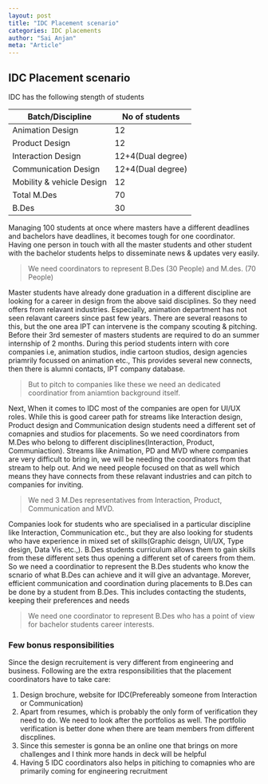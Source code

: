 ```yaml
---
layout: post
title: "IDC Placement scenario"
categories: IDC placements
author: "Sai Anjan"
meta: "Article"
---
```




## IDC Placement scenario

IDC has the following stength of students 

Batch/Discipline | No of students
--- | --- 
Animation Design | 12
Product Design | 12
Interaction Design | 12+4(Dual degree)
Communication Design | 12+4(Dual degree)
Mobility & vehicle Design | 12
Total M.Des | 70
B.Des | 30

Managing 100 students at once where masters have a different deadlines and bachelors have deadlines, it becomes tough for one coordinator. Having one person in touch with all the master students and other student with the bachelor students helps to disseminate news & updates very easily. 
> We need coordinators to represent B.Des (30 People) and M.des. (70 People)

Master students have already done graduation in a different discipline are looking for a career in design from the above said disciplines. So they need offers from relavant industries. Especially, animation department has not seen relavant careers since past few years. There are several reasons to this, but the one area IPT can intervene is the company scouting & pitching. Before their 3rd semester of masters students are required to do an summer internship of 2 months. During this period students intern with core companies i.e, animation studios, indie cartoon studios, design agencies priamrily focussed on animation etc., This provides several new connects, then there is alumni contacts, IPT company database.
> But to pitch to companies like these we need an dedicated coordinatior from aniamtion background itself.

Next, When it comes to IDC most of the companies are open for UI/UX roles. While this is good career path for streams like Interaction design, Product design and Communication design students need a different set of comapnies and studios for placements. So we need coordinators from M.Des who belong to different disciplines(Interaction, Product, Communiaction). Streams like Animation, PD and MVD where companies are very difficult to bring in, we will be needing the coordinators from that stream to help out. And we need people focused on that as well which means they have connects from these relavant industries and can pitch to companies for inviting.
> We ned 3 M.Des representatives from Interaction, Product, Communication and MVD.

Companies look for students who are specialised in a particular discipline like Interaction, Communication etc., but they are also looking for students who have experience in mixed set of skills(Graphic deisgn, UI/UX, Type design, Data Vis etc.,). B.Des students curriculum allows them to gain skills from these different sets thus opening a different set of careers from them. So we need a coordinatior to represent the B.Des students who know the scnario of what B.Des can achieve and it will give an advantage. Morever, efficient communication and coordination during placements to B.Des can be done by a student from B.Des. This includes contacting the students, keeping their preferences and needs
> We need one coordinator to represent B.Des who has a point of view for bachelor students career interests.

### Few bonus responsibilities

Since the design recruitement is very different from engineering and business. Following are the extra responsibilities that the placement coordinators have to take care:

1. Design brochure, website for IDC(Prefereably someone from Interaction or Communication)
2. Apart from resumes, which is probably the only form of verification they need to do. We need to look after the portfolios as well. The portfolio verification is better done when there are team members from different discplines.
3. Since this semester is gonna be an online one that brings on more challenges and I think more hands in deck will be helpful
4. Having 5 IDC coordinators also helps in pitiching to comapnies who are primarily coming for engineering recruitment